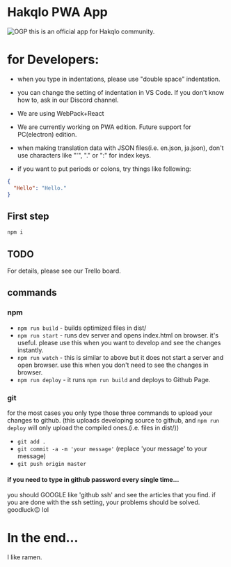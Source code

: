 # Hakqlo PWA App
![OGP](https://hakqlo.github.io/icon/logoOGP2.png)
this is an official app for Hakqlo community. 

# for Developers:
- when you type in indentations, please use "double space" indentation.
 - you can change the setting of indentation in VS Code.
If you don't know how to, ask in our Discord channel.

- We are using WebPack+React

- We are currently working on PWA edition. Future support for PC(electron) edition.
- when making translation data with JSON files(i.e. en.json, ja.json),
don't use characters like "'", "." or ":" for index keys.
 - if you want to put periods or colons, try things like following:
```json
{
  "Hello": "Hello."
}
```
## First step

```bash
npm i
```
## TODO
For details, please see our Trello board.

## commands 
### npm 
- `npm run build` - builds optimized files in dist/
- `npm run start` - runs dev server and opens index.html on browser. it's useful. please use this when you want to develop and see the changes instantly.
- `npm run watch` - this is similar to above but it does not start a server and open browser. use this when you don't need to see the changes in browser.
- `npm run deploy` - it runs `npm run build` and deploys to Github Page.
### git 
for the most cases you only type those three commands to upload your changes to github. (this uploads developing source to github, and `npm run deploy` will only upload the compiled ones.(i.e. files in dist/))
- `git add . `
- `git commit -a -m 'your message'` (replace 'your message' to your message)
- `git push origin master`

#### if you need to type in github password every single time...
you should GOOGLE like 'github ssh' and see the articles that you find. if you are done with the ssh setting, your problems should be solved. goodluck:wink:  lol


# In the end...
  I like ramen.